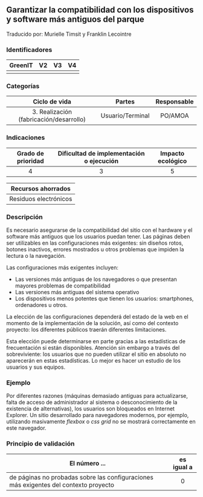 ## Garantizar la compatibilidad con los dispositivos y software más antiguos del parque
Traducido por: Murielle Timsit y Franklin Lecointre

### Identificadores

| GreenIT |  V2  |  V3  |  V4  |
|:-------:|:----:|:----:|:----:|
|         |      |      |      |

### Categorías

| Ciclo de vida | Partes | Responsable |
|:---------:|:----:|:----:|
| 3. Realización (fabricación/desarrollo) | Usuario/Terminal | PO/AMOA |

### Indicaciones

| Grado de prioridad   | Dificultad de implementación o ejecución | Impacto ecológico   |
|:-------------------:|:-------------------------:|:---------------------:|
| 4 | 3 | 5 |

| Recursos ahorrados |
|:----------------------------------------------------------:|
| Residuos electrónicos  |

### Descripción

Es necesario asegurarse de la compatibilidad del sitio con el hardware y el software más antiguos que los usuarios puedan tener.
Las páginas deben ser utilizables en las configuraciones más exigentes: sin diseños rotos, botones inactivos, errores mostrados u otros problemas que impiden la lectura o la navegación.

Las configuraciones más exigentes incluyen: 
- Las versiones más antiguas de los navegadores o que presentan mayores problemas de compatibilidad
- Las versiones más antiguas del sistema operativo
- Los dispositivos menos potentes que tienen los usuarios: smartphones, ordenadores u otros.

La elección de las configuraciones dependerá del estado de la web en el momento de la implementación de la solución, así como del contexto proyecto: los diferentes públicos traerán diferentes limitaciones. 

Esta elección puede determinarse en parte gracias a las estadísticas de frecuentación si están disponibles. Atención sin embargo a través del sobreviviente: los usuarios que no pueden utilizar el sitio en absoluto no aparecerán en estas estadísticas. Lo mejor es hacer un estudio de  los usuarios y sus equipos.

### Ejemplo

Por diferentes razones (máquinas demasiado antiguas para actualizarse, falta de acceso de administrador al sistema o desconocimiento de la existencia de alternativas), los usuarios son bloqueados en Internet Explorer.
Un sitio desarrollado para navegadores modernos, por ejemplo, utilizando masivamente _flexbox_ o _css grid_ no se mostrará correctamente en este navegador.

### Principio de validación

| El número ...   |   es igual a   |  
|-------------------|:-------------------------:|
| de páginas no probadas sobre las configuraciones más exigentes del contexto proyecto   | 0 |

